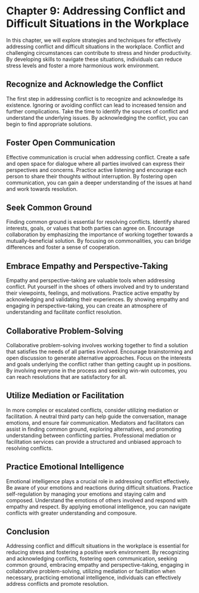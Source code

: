 Chapter 9: Addressing Conflict and Difficult Situations in the Workplace
========================================================================

In this chapter, we will explore strategies and techniques for effectively addressing conflict and difficult situations in the workplace. Conflict and challenging circumstances can contribute to stress and hinder productivity. By developing skills to navigate these situations, individuals can reduce stress levels and foster a more harmonious work environment.

Recognize and Acknowledge the Conflict
--------------------------------------

The first step in addressing conflict is to recognize and acknowledge its existence. Ignoring or avoiding conflict can lead to increased tension and further complications. Take the time to identify the sources of conflict and understand the underlying issues. By acknowledging the conflict, you can begin to find appropriate solutions.

Foster Open Communication
-------------------------

Effective communication is crucial when addressing conflict. Create a safe and open space for dialogue where all parties involved can express their perspectives and concerns. Practice active listening and encourage each person to share their thoughts without interruption. By fostering open communication, you can gain a deeper understanding of the issues at hand and work towards resolution.

Seek Common Ground
------------------

Finding common ground is essential for resolving conflicts. Identify shared interests, goals, or values that both parties can agree on. Encourage collaboration by emphasizing the importance of working together towards a mutually-beneficial solution. By focusing on commonalities, you can bridge differences and foster a sense of cooperation.

Embrace Empathy and Perspective-Taking
--------------------------------------

Empathy and perspective-taking are valuable tools when addressing conflict. Put yourself in the shoes of others involved and try to understand their viewpoints, feelings, and motivations. Practice active empathy by acknowledging and validating their experiences. By showing empathy and engaging in perspective-taking, you can create an atmosphere of understanding and facilitate conflict resolution.

Collaborative Problem-Solving
-----------------------------

Collaborative problem-solving involves working together to find a solution that satisfies the needs of all parties involved. Encourage brainstorming and open discussion to generate alternative approaches. Focus on the interests and goals underlying the conflict rather than getting caught up in positions. By involving everyone in the process and seeking win-win outcomes, you can reach resolutions that are satisfactory for all.

Utilize Mediation or Facilitation
---------------------------------

In more complex or escalated conflicts, consider utilizing mediation or facilitation. A neutral third party can help guide the conversation, manage emotions, and ensure fair communication. Mediators and facilitators can assist in finding common ground, exploring alternatives, and promoting understanding between conflicting parties. Professional mediation or facilitation services can provide a structured and unbiased approach to resolving conflicts.

Practice Emotional Intelligence
-------------------------------

Emotional intelligence plays a crucial role in addressing conflict effectively. Be aware of your emotions and reactions during difficult situations. Practice self-regulation by managing your emotions and staying calm and composed. Understand the emotions of others involved and respond with empathy and respect. By applying emotional intelligence, you can navigate conflicts with greater understanding and composure.

Conclusion
----------

Addressing conflict and difficult situations in the workplace is essential for reducing stress and fostering a positive work environment. By recognizing and acknowledging conflicts, fostering open communication, seeking common ground, embracing empathy and perspective-taking, engaging in collaborative problem-solving, utilizing mediation or facilitation when necessary, practicing emotional intelligence, individuals can effectively address conflicts and promote resolution.
